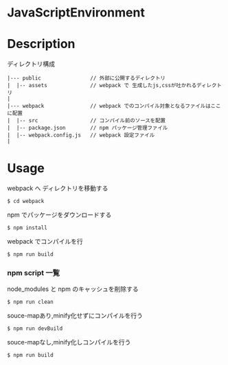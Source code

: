 # JavaScriptEnvironment

# Description

ディレクトリ構成

```
|--- public                // 外部に公開するディレクトリ  
|  |-- assets              // webpack で 生成したjs,cssが吐かれるディレクトリ  
|
|--- webpack               // webpack でのコンパイル対象となるファイルはここに配置  
|  |-- src                 // コンパイル前のソースを配置
|  |-- package.json        // npm パッケージ管理ファイル
|  |-- webpack.config.js   // webpack 設定ファイル
|
```

# Usage

webpack へ ディレクトリを移動する　

```
$ cd webpack
```

npm でパッケージをダウンロードする

```
$ npm install
```

webpack でコンパイルを行

```
$ npm run build
```

### npm script 一覧

node_modules と npm のキャッシュを削除する

```
$ npm run clean
```

souce-mapあり,minify化せずにコンパイルを行う

```
$ npm run devBuild
```

souce-mapなし,minify化しコンパイルを行う

```
$ npm run build
```
